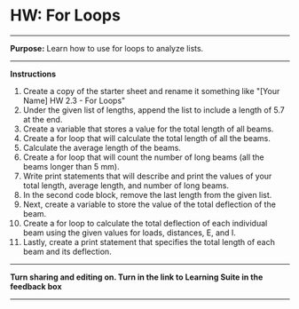 # HW: For Loops

---

**Purpose:** Learn how to use for loops to analyze lists.

---

**Instructions**

1.  Create a copy of the starter sheet and rename it something like "[Your Name] HW 2.3 - For Loops"
2. Under the given list of lengths, append the list to include a length of 5.7 at the end.
3. Create a variable that stores a value for the total length of all beams.
4. Create a for loop that will calculate the total length of all the beams. 
5. Calculate the average length of the beams.
6. Create a for loop that will count the number of long beams (all the beams longer than 5 mm).
7. Write print statements that will describe and print the values of your total length, average length, and number of long beams.
8. In the second code block, remove the last length from the given list.
9. Next, create a variable to store the value of the total deflection of the beam.
10. Create a for loop to calculate the total deflection of each individual beam using the given values for loads, distances, E, and I.
11. Lastly, create a print statement that specifies the total length of each beam and its deflection.

---

**Turn sharing and editing on. Turn in the link to Learning Suite in the feedback box**

---
